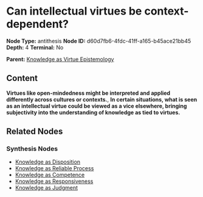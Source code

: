 # Can intellectual virtues be context-dependent?

**Node Type:** antithesis
**Node ID:** d60d7fb6-4fdc-41ff-a165-b45ace21bb45
**Depth:** 4
**Terminal:** No

**Parent:** [Knowledge as Virtue Epistemology](knowledge-as-virtue-epistemology-synthesis-faa40f73-9899-47c8-a146-c55796ba2421.md)

## Content

**Virtues like open-mindedness might be interpreted and applied differently across cultures or contexts.**, **In certain situations, what is seen as an intellectual virtue could be viewed as a vice elsewhere, bringing subjectivity into the understanding of knowledge as tied to virtues.**

## Related Nodes

### Synthesis Nodes

- [Knowledge as Disposition](knowledge-as-disposition-synthesis-5e320489-5a09-40bc-9abf-f08dacd29b57.md)
- [Knowledge as Reliable Process](knowledge-as-reliable-process-synthesis-6472d360-7632-472f-bfd5-8a430a986db5.md)
- [Knowledge as Competence](knowledge-as-competence-synthesis-f05a51f3-dea3-4a56-8c3d-0a75379862ec.md)
- [Knowledge as Responsiveness](knowledge-as-responsiveness-synthesis-a18e865e-a517-4351-8a09-205d2ff5ef46.md)
- [Knowledge as Judgment](knowledge-as-judgment-synthesis-a09f10f8-c22a-4f58-a9d4-3ac9f97ae734.md)
